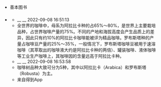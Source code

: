 - 善本图书
- ### 
    - __ __ 2022-09-08 16:51:13
    - 全世界的咖啡中，母系为阿拉比卡种的占65%～80%，是世界上主要栽培品种，占世界咖啡产量的75%。不同的产地和海拔高度会产生品质上的差异，因此只有约10%的阿拉比卡咖啡能被评为精品咖啡。罗布斯塔种的产量占咖啡豆产量的25%～35%，一般情况下，罗布斯塔咖啡豆被用于速溶咖啡（其萃取出的咖啡液大约是阿拉比卡种的两倍）、罐装咖啡、液体咖啡等工业生产咖啡上，其咖啡因的含量远高于阿拉比卡种。
    - __ __ 2022-09-08 16:53:58
    - 咖啡树品种大致可分为5种，其中以阿拉比卡（Arabica）和罗布斯塔（Robusta）为主。
    - 来自得到App
